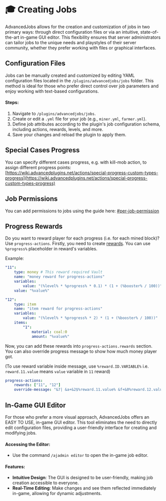 # 🎓 Creating Jobs

AdvancedJobs allows for the creation and customization of jobs in two primary ways: through direct configuration files or via an intuitive, state-of-the-art in-game GUI editor. This flexibility ensures that server administrators can tailor jobs to the unique needs and playstyles of their server community, whether they prefer working with files or graphical interfaces.

## Configuration Files

Jobs can be manually created and customized by editing YAML configuration files located in the `/plugins/advancedjobs/jobs` folder. This method is ideal for those who prefer direct control over job parameters and enjoy working with text-based configurations.

#### Steps:

1. Navigate to `/plugins/advancedjobs/jobs`.
2. Create or edit a `.yml` file for your job (e.g., `miner.yml`, `farmer.yml`).
3. Define job attributes according to the plugin's job configuration schema, including actions, rewards, levels, and more.
4. Save your changes and reload the plugin to apply them.

## Special Cases Progress

You can specify different cases progress, e.g. with kill-mob action, to assign different progress points: [https://wiki.advancedplugins.net/actions/special-progress-custom-types-progress](https://wiki.advancedplugins.net/actions/special-progress-custom-types-progress)

## Job Permissions

You can add permissions to jobs using the guide here: [#per-job-permission](../general/commands-and-permissions.md#per-job-permission "mention")

## Progress Rewards

Do you want to reward player for each progress (i.e. for each mined block)? Use `progress-actions`.
Firstly, you need to create [rewards](https://jobs.advancedplugins.net/tutorials/rewards-guide). You can use `%progress%` placeholder in reward's variables.

Example:

```yaml
"11":
    type: money # This reward required Vault
    name: "money reward for progress-actions"
    variables:
        value: "(%level% * %progress% * 0.1) * (1 + (%booster% / 100))"
    value: "%value%"

"12":
    type: item
    name: "item reward for progress-actions"
    variables:
        value: "(%level% * %progress% * 2) * (1 + (%booster% / 100))"
    items:
        "1":
            material: coal:0
            amount: "%value%"
```

Now, you can add these rewards into `progress-actions.rewards` section. You can also override progress message to show how much money player got.

(To use reward variable inside message, use `%reward.ID.VARIABLE%` i.e. `reward.11.value` means `value` variable in `11` reward)

```yaml
progress-actions:
    rewards: ["11", "12"]
    override-message: "&7| &a+&2$%reward.11.value% &f+&0%reward.12.value% &7(&e%progress%&7/%required_progress%&7) &7[&e%job_name%&7] &7|"
```

## In-Game GUI Editor

For those who prefer a more visual approach, AdvancedJobs offers an EASY TO USE, in-game GUI editor. This tool eliminates the need to directly edit configuration files, providing a user-friendly interface for creating and modifying jobs.

#### Accessing the Editor:

-   Use the command `/ajadmin editor` to open the in-game job editor.

#### Features:

-   **Intuitive Design**: The GUI is designed to be user-friendly, making job creation accessible to everyone.
-   **Real-Time Editing**: Make changes and see them reflected immediately in-game, allowing for dynamic adjustments.
